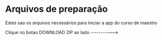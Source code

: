 # Arquivos de preparação

Estes sao os arquivos necessários para iniciar a app do curso de maestro

Clique no botao DOWNLOAD ZIP ao lado ----------->
